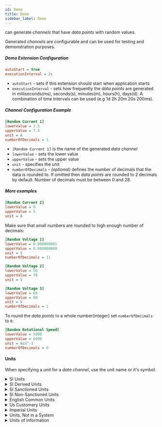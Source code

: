 ```yaml
---
id: Demo
title: Demo
sidebar_label: Demo
---
```


can generate *channels* that have *data points* with random values.

Generated *channels* are configurable and can be used for testing and demonstration purposes.

##### Demo Extension Configuration
```ini
autoStart = true
executionInterval = 2s
```

- `autoStart` - sets if this extension should start when application starts
- `executionInterval` - sets how frequently the *data points* are generated in milliseconds(ms), seconds(s), minutes(m), hours(h), days(d). A combination of time intervals can be used (e.g 1d 2h 20m 20s 200ms).
 
##### Channel Configuration Example
```ini
[Random Current 1]
lowerValue = 3.5
upperValue = 7.5
unit = A
numberOfDecimals = 1
```

- `[Random Current 1]` is the name of the generated *data channel*
- `lowerValue` - sets the lower value
- `upperValue` - sets the upper value
- `unit` - specifies the unit
- `numberOfDecimals` - *(optional)* defines the number of decimals that the data is rounded to. If omitted then *data points* are rounded to 2 decimals by default. Number of decimals must be between 0 and 28.

##### More examples
```ini
[Random Current 2]
lowerValue = 0
upperValue = 5
unit = A
```

Make sure that small numbers are rounded to high enough number of decimals:
```ini 
[Random Voltage 1]
lowerValue = 0.000000001
upperValue = 0.000000009
unit = V
numberOfDecimals = 11
```

```ini
[Random Voltage 2]
lowerValue = 50
upperValue = 70
unit = V
```

```ini
[Random Voltage 3]
lowerValue = 60
upperValue = 80
unit = V
numberOfDecimals = 1
```

To round the *data points* to a whole number(integer) set `numberOfDecimals` to `0`:
```ini
[Random Rotational Speed]
lowerValue = 5000
upperValue = 6000
unit = min^-1
numberOfDecimals = 0
```

#### Units

When specifying a *unit* for a *data channel*, use the unit name or it's symbol.

<details>
<summary>SI Units</summary>
<br/>

| Unit     | Symbol |
|:---------|:------:|
| Meter    | m      |
| Gram     | g      |
| Kilogram | kg     |
| Second   | s      |
| Ampere   | A      |
| Kelvin   | K      |
| Mole     | mol    |
| Candela  | cd     |

<br/>
</details>

<details>
<summary>SI Derived Units</summary>
<br/>

| Unit           | Symbol |
|:---------------|:------:|
| Hertz          | Hz     |
| Radian         | rad    |
| Steradian      | sr     |
| Newton         | N      |
| Pascal         | Pa     |
| Joule          | J      |
| Watt           | W      |
| Coulomb        | C      |
| Volt           | V      |
| Farad          | F      |
| Ohm            | Ω      |
| Siemens        | S      |
| Weber          | Wb     |
| Tesla          | T      |
| Henry          | H      |
| Degree Celsius | °C     |
| Lumen          | lm     |
| Lux            | lx     |
| Becquerel      | Bq     |
| Gray           | Gy     |
| Sievert        | Sv     |
| Katal          | kat    |

<br/>
</details>

<details>
<summary>SI Sanctioned Units</summary>
<br/>

| Unit              | Symbol |
|:------------------|:------:|
| Minute            | min    |
| Hour              | h      |
| Day               | d      |
| Degree            | °      |
| Arcminute         | ′      |
| Arcsecond         | ″      |
| Hectare           | ha     |
| Litre             | l      |
| Tonne             | t      |
| Astronomical Unit | au     |
| Neper             | Np     |
| Decibel           | dB     |
| Electronvolt      | eV     |
| Dalton            | Da     |

<br/>
</details>

<details>
<summary>SI Non-Sanctioned Units</summary>
<br/>

| Unit                  | Symbol |
|:----------------------|:------:|
| Angstrom              | Å      |
| Are                   | a      |
| Barn                  | barn   |
| Bar                   | bar    |
| Millibar              | mbar   |
| Atmosphere            | atm    |
| Barye                 | Ba     |
| Millimetre of Mercury | mmHg   |
| Torr                  | Torr   |

<br/>
</details>

<details>
<summary>English Common Units</summary>
<br/>

| Unit          | Symbol        |
|:--------------|:-------------:|
| Point         | p             |
| Pica          | P/            |
| Inch          | in            |
| Foot          | ft            |
| Yard          | yd            |
| Mile          | mi            |
| Fathom        | ftm           |
| Cable         | cable         |
| Nautical Mile | nautical mile |
| Acre          | ac            |
| Grain         | gr            |
| Dram          | dr            |
| Ounce         | oz            |
| Pound         | lb            |

<br/>
</details>

<details>
<summary>Us Customary Units</summary>
<br/>

| Unit               | Symbol             |
|:-------------------|:------------------:|
| Survey Link        | Us survey li       |
| Survey Foot        | Us survey ft       |
| Survey Rod         | Us survey rd       |
| Survey Mile        | Us survey mi       |
| Survey Chain       | Us survey ch       |
| Survey Furlong     | Us survey fur      |
| Survey League      | Us survey lea      |
| Square Survey Foot  | Us survey sq ft   |
| Square Survey Chain | Us survey sq ch   |
| Survey Acre        | Us survey ac       |
| Survey Section     | Us survey section  |
| Survey Township    | Us survey twp      |
| Us Minim           | Us ♏︎              |
| Us Fluid Dram      | Us fl dr           |
| Teaspoon           | tsp                |
| Tablespoon         | Tbsp               |
| Us Fluid Ounce     | Us fl oz           |
| Shot               | jig                |
| Us Gill            | Us gi              |
| Cup                | cp                 |
| Us Pint            | Us pt              |
| Us Quart           | Us qt              |
| Us Gallon          | Us gal             |
| Liquid Barrel      | bbl(liquid)        |
| Oil Barrel         | bbl(oil)           |
| Hogshead           | hogshead           |
| Dry Pint           | pt(dry)            |
| Dry Quart          | qt(dry)            |
| Dry Gallon         | gal(dry)           |
| Peck               | pk                 |
| Bushel             | bu                 |
| Dry Barrel         | bbl(dry)           |
| Us Hundredweight   | Us cwt             |
| Long Hundredweight | long hundredweight |
| Short Ton          | Us short ton       |
| Long Ton           | Us long ton        |
| Penny Weight       | dwt                |
| Troy Ounce         | oz t               |
| Troy Pound         | lb t               |

<br/>
</details>

<details>
<summary>Imperial Units</summary>
<br/>

| Unit                      | Symbol    |
|:--------------------------|:---------:|
| Thou                      | th        |
| Chain                     | imp ch    |
| Furlong                   | imp fur   |
| League                    | imp lea   |
| Link                      | imp li    |
| Rod                       | imp rd    |
| Perch                     | perch     |
| Rood                      | rood      |
| Imperial Fluid Ounce      | imp fl oz |
| Imperial Gill             | imp gi    |
| Imperial Pint             | imp pt    |
| Imperial Quart            | imp qt    |
| Imperial Gallon           | imp gal   |
| Imperial Minim            | imp ♏︎    |
| Fluid Scruple             | imp fl s  |
| Imperial Fluid Dram       | imp fl dr |
| Stone                     | st        |
| Quarter                   | qr        |
| Imperial Hundredweight    | imp cwt   |
| Ton                       | imp t     |
| Slug                      | slug      |

<br/>
</details>

<details>
<summary>Units, Not in a System</summary>
<br/>

| Unit              | Symbol |
|:------------------|:------:|
| Degree Fahrenheit | °F     |
| Degree Rankine    | °Ra    |
| Percent           | %      |
| One               |        |

<br/>
</details>

<details>
<summary>Units of Information</summary>
<br/>

| Unit          | Symbol |
|:--------------|:------:|
| Bit           | bit    |
| Byte          | B		 |

<br/>
</details>